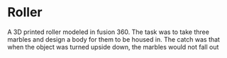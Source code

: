 # Roller
A 3D printed roller modeled in fusion 360. The task was to take three marbles and design a body for them to be housed in. The catch was that when the object was turned upside down, the marbles would not fall out
